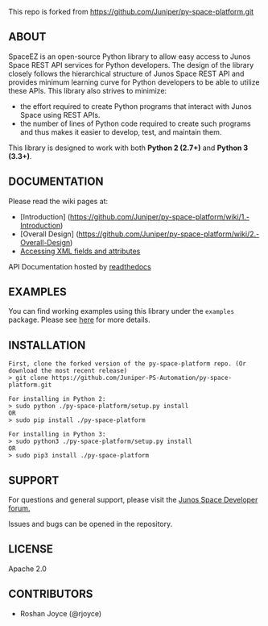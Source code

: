 
This repo is forked from https://github.com/Juniper/py-space-platform.git

## ABOUT
SpaceEZ is an open-source Python library to allow easy access to Junos Space REST API services for Python developers. The design of the library closely follows the hierarchical structure of Junos Space REST API and provides minimum learning curve for Python developers to be able to utilize these APIs. This library also strives to minimize:
* the effort required to create Python programs that interact with Junos Space using REST APIs. 
* the number of lines of Python code required to create such programs and thus makes it easier to develop, test, and maintain them.

This library is designed to work with both **Python 2 (2.7+)** and **Python 3 (3.3+)**.

## DOCUMENTATION

Please read the wiki pages at:
* [Introduction] (https://github.com/Juniper/py-space-platform/wiki/1.-Introduction)
* [Overall Design] (https://github.com/Juniper/py-space-platform/wiki/2.-Overall-Design)
* [Accessing XML fields and attributes](https://github.com/Juniper/py-space-platform/wiki/3.-Accessing-XML-fields-and-attributes)

API Documentation hosted by [readthedocs](http://space-ez.readthedocs.org)

## EXAMPLES
You can find working examples using this library under the `examples` package. Please see [here](https://github.com/Juniper/py-space-platform/tree/master/examples) for more details.

## INSTALLATION

```
First, clone the forked version of the py-space-platform repo. (Or download the most recent release)
> git clone https://github.com/Juniper-PS-Automation/py-space-platform.git

For installing in Python 2:
> sudo python ./py-space-platform/setup.py install
OR
> sudo pip install ./py-space-platform

For installing in Python 3:
> sudo python3 ./py-space-platform/setup.py install
OR
> sudo pip3 install ./py-space-platform
```


## SUPPORT

For questions and general support, please visit the [Junos Space Developer forum.](http://forums.juniper.net/t5/Junos-Space-Developer/bd-p/JSD)

Issues and bugs can be opened in the repository.

## LICENSE

Apache 2.0
  
## CONTRIBUTORS

  - Roshan Joyce (@rjoyce)
